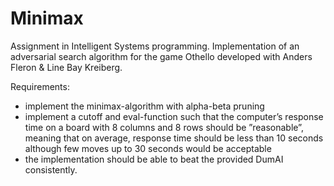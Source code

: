 # Minimax

Assignment in Intelligent Systems programming. Implementation of an adversarial search algorithm for the game Othello
developed with Anders Fleron & Line Bay Kreiberg.

Requirements: 
- implement the minimax-algorithm with alpha-beta pruning
- implement a cutoff and eval-function such that the computer’s response time on a board with 8 columns 
  and 8 rows should be ”reasonable”, meaning that on average, response time should be less than 10 seconds although few moves up 
  to 30 seconds would be acceptable
- the implementation should be able to beat the provided DumAI consistently. 
